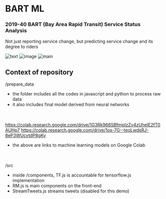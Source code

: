 # BART ML

### **2019-40 BART (Bay Area Rapid Transit) Service Status Analysis**

Not just reporting service change, but predicting service change and its degree to riders


<img src="https://www.dropbox.com/s/pqrk9t2gvu8r5vu/2.png" alt="text">
<img src="https://www.dropbox.com/s/pv9g0g57ktldgjj/3.png" alt="image">
<img src="https://www.dropbox.com/s/p3ep0wemvl32f4h/1.gif" alt="main">



## Context of repository

/prepare_data

- the folder includes all the codes in javascript and python to process raw data
- it also includes final model derived from neural networks

<br></br>
https://colab.research.google.com/drive/1G3Rk966SBfmpIzZy4zUhelE2fT0AUHp7
https://colab.research.google.com/drive/1os-7G--teoLwdsRJ-8eP3WUcvtdP8gKy

- the above are links to machine learning models on Google Colab

<br></br>
/src
- inside /components, TF.js is accountable for tensorflow.js implementation
- RM.js is main components on the front-end
- StreamTweets.js streams tweets (disabled for this demo)

